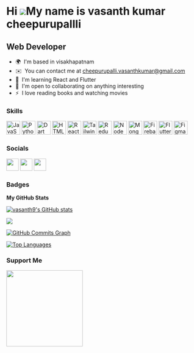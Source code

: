 Hi ![](https://user-images.githubusercontent.com/18350557/176309783-0785949b-9127-417c-8b55-ab5a4333674e.gif)My name is vasanth kumar cheepurupallli
====================================================================================================================================================

Web Developer
-------------

* 🌍  I'm based in visakhapatnam
* ✉️  You can contact me at [cheepurupalli.vasanthkumar@gmail.com](mailto:cheepurupalli.vasanthkumar@gmail.com)
* 🧠  I'm learning React and Flutter
* 🤝  I'm open to collaborating on anything interesting
* ⚡  I love reading books and watching movies

### Skills


<p align="left">
<a href="https://developer.mozilla.org/en-US/docs/Web/JavaScript" target="_blank" rel="noreferrer"><img src="https://raw.githubusercontent.com/danielcranney/readme-generator/main/public/icons/skills/javascript-colored.svg" width="36" height="36" alt="JavaScript" /></a>
<a href="https://www.python.org/" target="_blank" rel="noreferrer"><img src="https://raw.githubusercontent.com/danielcranney/readme-generator/main/public/icons/skills/python-colored.svg" width="36" height="36" alt="Python" /></a>
<a href="https://dart.dev/" target="_blank" rel="noreferrer"><img src="https://raw.githubusercontent.com/danielcranney/readme-generator/main/public/icons/skills/dart-colored.svg" width="36" height="36" alt="Dart" /></a>
<a href="https://developer.mozilla.org/en-US/docs/Glossary/HTML5" target="_blank" rel="noreferrer"><img src="https://raw.githubusercontent.com/danielcranney/readme-generator/main/public/icons/skills/html5-colored.svg" width="36" height="36" alt="HTML5" /></a>
<a href="https://reactjs.org/" target="_blank" rel="noreferrer"><img src="https://raw.githubusercontent.com/danielcranney/readme-generator/main/public/icons/skills/react-colored.svg" width="36" height="36" alt="React" /></a>
<a href="https://tailwindcss.com/" target="_blank" rel="noreferrer"><img src="https://raw.githubusercontent.com/danielcranney/readme-generator/main/public/icons/skills/tailwindcss-colored.svg" width="36" height="36" alt="TailwindCSS" /></a>
<a href="https://redux.js.org/" target="_blank" rel="noreferrer"><img src="https://raw.githubusercontent.com/danielcranney/readme-generator/main/public/icons/skills/redux-colored.svg" width="36" height="36" alt="Redux" /></a>
<a href="https://nodejs.org/en/" target="_blank" rel="noreferrer"><img src="https://raw.githubusercontent.com/danielcranney/readme-generator/main/public/icons/skills/nodejs-colored.svg" width="36" height="36" alt="NodeJS" /></a>
<a href="https://www.mongodb.com/" target="_blank" rel="noreferrer"><img src="https://raw.githubusercontent.com/danielcranney/readme-generator/main/public/icons/skills/mongodb-colored.svg" width="36" height="36" alt="MongoDB" /></a>
<a href="https://firebase.google.com/" target="_blank" rel="noreferrer"><img src="https://raw.githubusercontent.com/danielcranney/readme-generator/main/public/icons/skills/firebase-colored.svg" width="36" height="36" alt="Firebase" /></a>
<a href="https://flutter.dev/" target="_blank" rel="noreferrer"><img src="https://raw.githubusercontent.com/danielcranney/readme-generator/main/public/icons/skills/flutter-colored.svg" width="36" height="36" alt="Flutter" /></a>
<a href="https://www.figma.com/" target="_blank" rel="noreferrer"><img src="https://raw.githubusercontent.com/danielcranney/readme-generator/main/public/icons/skills/figma-colored.svg" width="36" height="36" alt="Figma" /></a>
</p>


### Socials

<p align="left"> <a href="https://www.github.com/vasanth9" target="_blank" rel="noreferrer"><img src="https://raw.githubusercontent.com/danielcranney/readme-generator/main/public/icons/socials/github.svg" width="32" height="32" /></a> <a href="https://www.twitter.com/vasanth9110" target="_blank" rel="noreferrer"><img src="https://raw.githubusercontent.com/danielcranney/readme-generator/main/public/icons/socials/twitter.svg" width="32" height="32" /></a> <a href="https://www.youtube.com/channel/UCUEuQY2PwZDar70aly6ZNrQ" target="_blank" rel="noreferrer"><img src="https://raw.githubusercontent.com/danielcranney/readme-generator/main/public/icons/socials/youtube.svg" width="32" height="32" /></a></p>

### Badges

<b>My GitHub Stats</b>

<a href="http://www.github.com/vasanth9"><img src="https://github-readme-stats.vercel.app/api?username=vasanth9&show_icons=true&hide=&count_private=true&title_color=84cc16&text_color=10b981&icon_color=22c55e&bg_color=1c1917&hide_border=true&show_icons=true" alt="vasanth9's GitHub stats" /></a>

<a href="http://www.github.com/vasanth9"><img src="https://github-readme-streak-stats.herokuapp.com/?user=vasanth9&stroke=10b981&background=1c1917&ring=84cc16&fire=84cc16&currStreakNum=10b981&currStreakLabel=84cc16&sideNums=10b981&sideLabels=10b981&dates=10b981&hide_border=true" /></a>

<a href="http://www.github.com/vasanth9"><img src="https://activity-graph.herokuapp.com/graph?username=vasanth9&bg_color=1c1917&color=10b981&line=22c55e&point=10b981&area_color=1c1917&area=true&hide_border=true&custom_title=GitHub%20Commits%20Graph" alt="GitHub Commits Graph" /></a>

<a href="https://github.com/vasanth9" align="left"><img src="https://github-readme-stats.vercel.app/api/top-langs/?username=vasanth9&langs_count=10&title_color=84cc16&text_color=10b981&icon_color=22c55e&bg_color=1c1917&hide_border=true&locale=en&custom_title=Top%20%Languages" alt="Top Languages" /></a>

### Support Me

<a href="https://www.buymeacoffee.com/UCtoqXSPz"><img src="https://cdn.buymeacoffee.com/buttons/v2/default-yellow.png" width="200" /></a>
